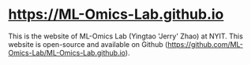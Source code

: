 # https://ML-Omics-Lab.github.io
This is the website of ML-Omics Lab (Yingtao 'Jerry' Zhao) at NYIT. This website is open-source and available on Github (https://github.com/ML-Omics-Lab/ML-Omics-Lab.github.io).
